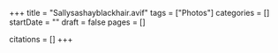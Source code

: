 +++
title = "Sallysashayblackhair.avif"
tags = ["Photos"]
categories = []
startDate = ""
draft = false
pages = []

citations = []
+++
